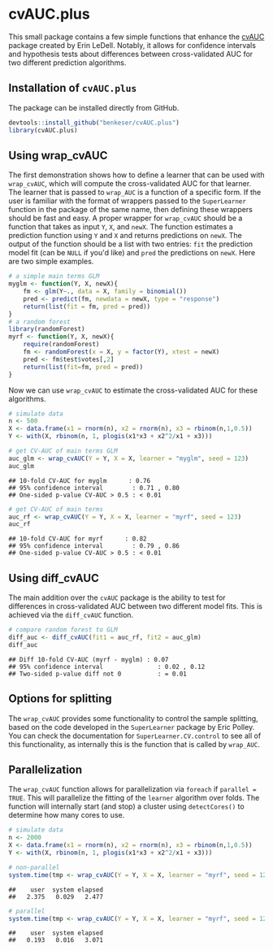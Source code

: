 cvAUC.plus
==========

This small package contains a few simple functions that enhance the [cvAUC](https://github.com/ledell/cvAUC) package created by Erin LeDell. Notably, it allows for confidence intervals and hypothesis tests about differences between cross-validated AUC for two different prediction algorithms.

Installation of `cvAUC.plus`
----------------------------

The package can be installed directly from GitHub.

``` r
devtools::install_github("benkeser/cvAUC.plus")
library(cvAUC.plus)
```

Using wrap\_cvAUC
-----------------

The first demonstration shows how to define a learner that can be used with `wrap_cvAUC`, which will compute the cross-validated AUC for that learner. The learner that is passed to `wrap_AUC` is a function of a specific form. If the user is familiar with the format of wrappers passed to the `SuperLearner` function in the package of the same name, then defining these wrappers should be fast and easy. A proper wrapper for `wrap_cvAUC` should be a function that takes as input `Y`, `X`, and `newX`. The function estimates a prediction function using `Y` and `X` and returns predictions on `newX`. The output of the function should be a list with two entries: `fit` the prediction model fit (can be `NULL` if you'd like) and `pred` the predictions on `newX`. Here are two simple examples.

``` r
# a simple main terms GLM
myglm <- function(Y, X, newX){
    fm <- glm(Y~., data = X, family = binomial())
    pred <- predict(fm, newdata = newX, type = "response")
    return(list(fit = fm, pred = pred))
}
# a random forest
library(randomForest)
myrf <- function(Y, X, newX){
    require(randomForest)
    fm <- randomForest(x = X, y = factor(Y), xtest = newX)
    pred <- fm$test$votes[,2]
    return(list(fit=fm, pred = pred))
}
```

Now we can use `wrap_cvAUC` to estimate the cross-validated AUC for these algorithms.

``` r
# simulate data
n <- 500
X <- data.frame(x1 = rnorm(n), x2 = rnorm(n), x3 = rbinom(n,1,0.5))
Y <- with(X, rbinom(n, 1, plogis(x1*x3 + x2^2/x1 + x3)))

# get CV-AUC of main terms GLM
auc_glm <- wrap_cvAUC(Y = Y, X = X, learner = "myglm", seed = 123)
auc_glm
```

    ## 10-fold CV-AUC for myglm      : 0.76
    ## 95% confidence interval        : 0.71 , 0.80
    ## One-sided p-value CV-AUC > 0.5 : < 0.01

``` r
# get CV-AUC of main terms 
auc_rf <- wrap_cvAUC(Y = Y, X = X, learner = "myrf", seed = 123)
auc_rf
```

    ## 10-fold CV-AUC for myrf      : 0.82
    ## 95% confidence interval        : 0.79 , 0.86
    ## One-sided p-value CV-AUC > 0.5 : < 0.01

Using diff\_cvAUC
-----------------

The main addition over the `cvAUC` package is the ability to test for differences in cross-validated AUC between two different model fits. This is achieved via the `diff_cvAUC` function.

``` r
# compare random forest to GLM
diff_auc <- diff_cvAUC(fit1 = auc_rf, fit2 = auc_glm)
diff_auc
```

    ## Diff 10-fold CV-AUC (myrf - myglm) : 0.07
    ## 95% confidence interval               : 0.02 , 0.12
    ## Two-sided p-value diff not 0          : = 0.01

Options for splitting
---------------------

The `wrap_cvAUC` provides some functionality to control the sample splitting, based on the code developed in the `SuperLearner` package by Eric Polley. You can check the documentation for `SuperLearner.CV.control` to see all of this functionality, as internally this is the function that is called by `wrap_AUC`.

Parallelization
---------------

The `wrap_cvAUC` function allows for parallelization via `foreach` if `parallel = TRUE`. This will parallelize the fitting of the `learner` algorithm over folds. The function will internally start (and stop) a cluster using `detectCores()` to determine how many cores to use.

``` r
# simulate data
n <- 2000
X <- data.frame(x1 = rnorm(n), x2 = rnorm(n), x3 = rbinom(n,1,0.5))
Y <- with(X, rbinom(n, 1, plogis(x1*x3 + x2^2/x1 + x3)))

# non-parallel
system.time(tmp <- wrap_cvAUC(Y = Y, X = X, learner = "myrf", seed = 123))
```

    ##    user  system elapsed 
    ##   2.375   0.029   2.477

``` r
# parallel
system.time(tmp <- wrap_cvAUC(Y = Y, X = X, learner = "myrf", seed = 123, parallel = TRUE))
```

    ##    user  system elapsed 
    ##   0.193   0.016   3.071
